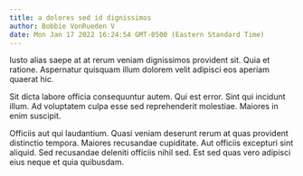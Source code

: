 ```yaml
---
title: a dolores sed id dignissimos
author: Bobbie VonRueden V
date: Mon Jan 17 2022 16:24:54 GMT-0500 (Eastern Standard Time)
---
```

Iusto alias saepe at at rerum veniam dignissimos provident sit. Quia et ratione. Aspernatur quisquam illum dolorem velit adipisci eos aperiam quaerat hic.

 Sit dicta labore officia consequuntur autem. Qui est error. Sint qui incidunt illum. Ad voluptatem culpa esse sed reprehenderit molestiae. Maiores in enim suscipit.

 Officiis aut qui laudantium. Quasi veniam deserunt rerum at quas provident distinctio tempora. Maiores recusandae cupiditate. Aut officiis excepturi sint aliquid. Sed recusandae deleniti officiis nihil sed. Est sed quas vero adipisci eius neque et quia quibusdam.